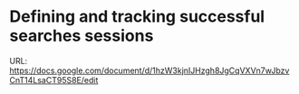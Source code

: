 # Defining and tracking successful searches sessions

URL: https://docs.google.com/document/d/1hzW3kjnIJHzgh8JgCqVXVn7wJbzvCnT14LsaCT95S8E/edit
